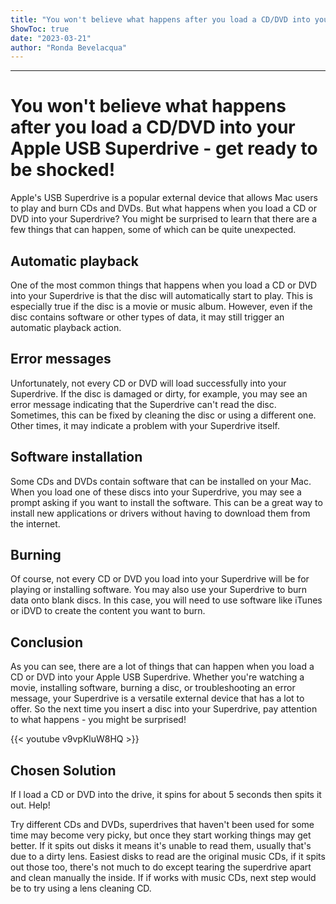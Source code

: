 ```yaml
---
title: "You won't believe what happens after you load a CD/DVD into your Apple USB Superdrive - get ready to be shocked!"
ShowToc: true 
date: "2023-03-21"
author: "Ronda Bevelacqua"
---
```

*****
# You won't believe what happens after you load a CD/DVD into your Apple USB Superdrive - get ready to be shocked!

Apple's USB Superdrive is a popular external device that allows Mac users to play and burn CDs and DVDs. But what happens when you load a CD or DVD into your Superdrive? You might be surprised to learn that there are a few things that can happen, some of which can be quite unexpected.

## Automatic playback

One of the most common things that happens when you load a CD or DVD into your Superdrive is that the disc will automatically start to play. This is especially true if the disc is a movie or music album. However, even if the disc contains software or other types of data, it may still trigger an automatic playback action.

## Error messages

Unfortunately, not every CD or DVD will load successfully into your Superdrive. If the disc is damaged or dirty, for example, you may see an error message indicating that the Superdrive can't read the disc. Sometimes, this can be fixed by cleaning the disc or using a different one. Other times, it may indicate a problem with your Superdrive itself.

## Software installation

Some CDs and DVDs contain software that can be installed on your Mac. When you load one of these discs into your Superdrive, you may see a prompt asking if you want to install the software. This can be a great way to install new applications or drivers without having to download them from the internet.

## Burning

Of course, not every CD or DVD you load into your Superdrive will be for playing or installing software. You may also use your Superdrive to burn data onto blank discs. In this case, you will need to use software like iTunes or iDVD to create the content you want to burn.

## Conclusion

As you can see, there are a lot of things that can happen when you load a CD or DVD into your Apple USB Superdrive. Whether you're watching a movie, installing software, burning a disc, or troubleshooting an error message, your Superdrive is a versatile external device that has a lot to offer. So the next time you insert a disc into your Superdrive, pay attention to what happens - you might be surprised!

{{< youtube v9vpKluW8HQ >}} 



## Chosen Solution
 If I load a CD or DVD into the drive, it spins for about 5 seconds then spits it out. Help!

 Try different CDs and DVDs, superdrives that haven't been used for some time may become very picky, but once they start working things may get better. If it spits out disks it means it's unable to read them, usually that's due to a dirty lens. Easiest disks to read are the original music CDs, if it spits out those too, there's not much to do except tearing the superdrive apart and clean manually the inside. If if works with music CDs, next step would be to try using a lens cleaning CD.




